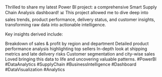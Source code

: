 Thrilled to share my latest Power BI project: a comprehensive Smart Supply Chain Analysis dashboard! 📊 This project allowed me to dive deep into sales trends, product performance, delivery status, and customer insights, transforming raw data into actionable intelligence.

Key insights derived include:

Breakdown of sales & profit by region and department
Detailed product performance analysis highlighting top sellers
In-depth look at shipping metrics and late delivery risks
Customer segmentation and city-wise sales
Loved bringing this data to life and uncovering valuable patterns. #PowerBI #DataAnalytics #SupplyChain #BusinessIntelligence #Dashboard #DataVisualization #Analytics
